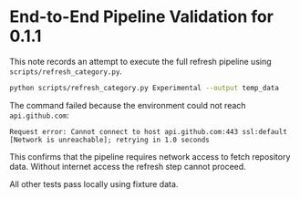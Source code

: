 # End-to-End Pipeline Validation for 0.1.1

This note records an attempt to execute the full refresh pipeline using `scripts/refresh_category.py`.

```bash
python scripts/refresh_category.py Experimental --output temp_data
```

The command failed because the environment could not reach `api.github.com`:

```
Request error: Cannot connect to host api.github.com:443 ssl:default [Network is unreachable]; retrying in 1.0 seconds
```

This confirms that the pipeline requires network access to fetch repository data. Without internet access the refresh step cannot proceed.

All other tests pass locally using fixture data.
